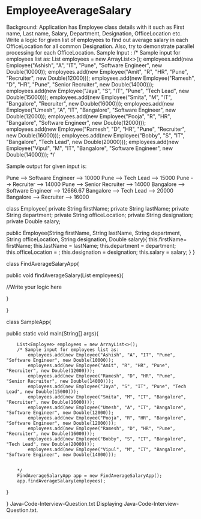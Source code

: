 # EmployeeAverageSalary
Background:
Application has Employee class details with it such as First name, Last name, Salary, Department, Designation, OfficeLocation etc.
Write a logic for given list of employees to find out average salary in each OfficeLocation for all common Designation. Also, try to demonstrate parallel processing for each OfficeLocation.
Sample Input :
	/* Sample input for employees list as:
		List<Employee> employees = new ArrayList<>();
			employees.add(new Employee("Ashish", "A", "IT", "Pune", "Software Engineer", new Double(10000));
			employees.add(new Employee("Amit", "R", "HR", "Pune", "Recruiter", new Double(12000)));
			employees.add(new Employee("Ramesh", "D", "HR", "Pune", "Senior Recruiter", new Double(14000)));
			employees.add(new Employee("Jaya", "S", "IT", "Pune", "Tech Lead", new Double(15000)));
			employees.add(new Employee("Smita", "M", "IT", "Bangalore", "Recruiter", new Double(16000)));
			employees.add(new Employee("Umesh", "A", "IT", "Bangalore", "Software Engineer", new Double(12000));
			employees.add(new Employee("Pooja", "R", "HR", "Bangalore", "Software Engineer", new Double(12000)));
			employees.add(new Employee("Ramesh", "D", "HR", "Pune", "Recruiter", new Double(16000)));
			employees.add(new Employee("Bobby", "S", "IT", "Bangalore", "Tech Lead", new Double(20000)));
			employees.add(new Employee("Vipul", "M", "IT", "Bangalore", "Software Engineer", new Double(14000)));
		*/
		
		
Sample output for given input is:

Pune --> Software Engineer --> 10000
Pune --> Tech Lead --> 15000
Pune --> Recruiter --> 14000
Pune --> Senior Recruiter --> 14000
Bangalore --> Software Engineer --> 12666.67
Bangalore --> Tech Lead --> 20000
Bangalore --> Recruiter --> 16000

class Employee{
private String firstName;
private String lastName;
private String department;
private String officeLocation;
private String designation;
private Double salary;

public Employee(String firstName, String lastName, String department, String officeLocation, String designation, Double salary){
this.firstName= firstName;
this.lastName = lastName;
this.department = department;
this.officeLocation = ;
this.designation = designation;
this.salary = salary;
}
}


class FindAverageSalaryApp{

public void findAverageSalary(List<Employee> employees){

//Write your logic here

}

}

class SampleApp{

public static void main(String[] args){


		List<Employee> employees = new ArrayList<>();
		/* Sample input for employees list as:
			employees.add(new Employee("Ashish", "A", "IT", "Pune", "Software Engineer", new Double(10000));
			employees.add(new Employee("Amit", "R", "HR", "Pune", "Recruiter", new Double(12000)));
			employees.add(new Employee("Ramesh", "D", "HR", "Pune", "Senior Recruiter", new Double(14000)));
			employees.add(new Employee("Jaya", "S", "IT", "Pune", "Tech Lead", new Double(15000)));
			employees.add(new Employee("Smita", "M", "IT", "Bangalore", "Recruiter", new Double(16000)));
			employees.add(new Employee("Umesh", "A", "IT", "Bangalore", "Software Engineer", new Double(12000));
			employees.add(new Employee("Pooja", "R", "HR", "Bangalore", "Software Engineer", new Double(12000)));
			employees.add(new Employee("Ramesh", "D", "HR", "Pune", "Recruiter", new Double(16000)));
			employees.add(new Employee("Bobby", "S", "IT", "Bangalore", "Tech Lead", new Double(20000)));
			employees.add(new Employee("Vipul", "M", "IT", "Bangalore", "Software Engineer", new Double(14000)));
				
		
		*/
		FindAverageSalaryApp app = new FindAverageSalaryApp();
		app.findAverageSalary(employees);
	
}

}
Java-Code-Interview-Question.txt
Displaying Java-Code-Interview-Question.txt. 
